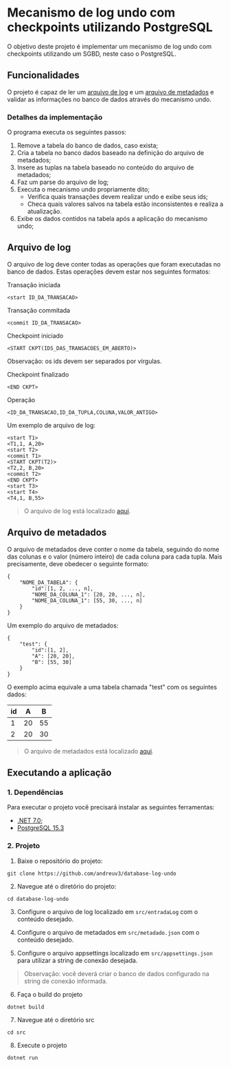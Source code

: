 # Mecanismo de log undo com checkpoints utilizando PostgreSQL

O objetivo deste projeto é implementar um mecanismo de log undo com checkpoints utilizando um SGBD, neste caso o PostgreSQL.

## Funcionalidades

O projeto é capaz de ler um [arquivo de log](src/entradaLog) e um [arquivo de metadados](src/metadado.json) e validar as informações no banco de dados através do mecanismo undo.

### Detalhes da implementação

O programa executa os seguintes passos:

1. Remove a tabela do banco de dados, caso exista;
2. Cria a tabela no banco dados baseado na definição do arquivo de metadados;
3. Insere as tuplas na tabela baseado no conteúdo do arquivo de metadados;
4. Faz um parse do arquivo de log;
5. Executa o mecanismo undo propriamente dito;
    - Verifica quais transações devem realizar undo e exibe seus ids;
    - Checa quais valores salvos na tabela estão inconsistentes e realiza a atualização.
6. Exibe os dados contidos na tabela após a aplicação do mecanismo undo;

## Arquivo de log

O arquivo de log deve conter todas as operações que foram executadas no banco de dados. Estas operações devem estar nos seguintes formatos:

Transação iniciada
```
<start ID_DA_TRANSACAO>
```

Transação commitada
```
<commit ID_DA_TRANSACAO>
```

Checkpoint iniciado
```
<START CKPT(IDS_DAS_TRANSACOES_EM_ABERTO)>
```

Observação: os ids devem ser separados por vírgulas.

Checkpoint finalizado
```
<END CKPT>
```

Operação
```
<ID_DA_TRANSACAO,ID_DA_TUPLA,COLUNA,VALOR_ANTIGO>
```

Um exemplo de arquivo de log:

```
<start T1>
<T1,1, A,20>
<start T2>
<commit T1>
<START CKPT(T2)>
<T2,2, B,20>
<commit T2>
<END CKPT>
<start T3>
<start T4>
<T4,1, B,55>
```

> O arquivo de log está localizado [aqui](src/entradaLog).

## Arquivo de metadados

O arquivo de metadados deve conter o nome da tabela, seguindo do nome das colunas e o valor (número inteiro) de cada coluna para cada tupla. Mais precisamente, deve obedecer o seguinte formato:

```
{
    "NOME_DA_TABELA": {
        "id":[1, 2, ..., n],
        "NOME_DA_COLUNA_1": [20, 20, ..., n],
        "NOME_DA_COLUNA_1": [55, 30, ..., n]
    }
}
```

Um exemplo do arquivo de metadados:

```
{
    "test": {
        "id":[1, 2],
        "A": [20, 20],
        "B": [55, 30]
    }
}
```

O exemplo acima equivale a uma tabela chamada "test" com os seguintes dados:

| id | A  | B  |
|----|----|----|
| 1  | 20 | 55 |
| 2  | 20 | 30 |

> O arquivo de metadados está localizado [aqui](src/metadado.json).

## Executando a aplicação

### 1. Dependências

Para executar o projeto você precisará instalar as seguintes ferramentas:

- [.NET 7.0](https://dotnet.microsoft.com/pt-br/download/dotnet/7.0);
- [PostgreSQL 15.3](https://www.postgresql.org/download/)

### 2. Projeto

1. Baixe o repositório do projeto:

```
git clone https://github.com/andreuv3/database-log-undo
```

2. Navegue até o diretório do projeto:

```
cd database-log-undo
```

3. Configure o arquivo de log localizado em ```src/entradaLog``` com o conteúdo desejado.

4. Configure o arquivo de metadados em ```src/metadado.json``` com o conteúdo desejado.

5. Configure o arquivo appsettings localizado em ```src/appsettings.json``` para utilizar a string de conexão desejada.

> Observação: você deverá criar o banco de dados configurado na string de conexão informada.

6. Faça o build do projeto

```
dotnet build
```

7. Navegue até o diretório src

```
cd src
```

8. Execute o projeto

```
dotnet run
```
